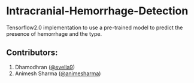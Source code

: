 # Intracranial-Hemorrhage-Detection
Tensorflow2.0 implementation to use a pre-trained model to predict the presence of hemorrhage and the type.



## Contributors:
 1. Dhamodhran ([@svella9](https://github.com/svella9))
 2. Animesh Sharma ([@animesharma](https://github.com/animesharma))
